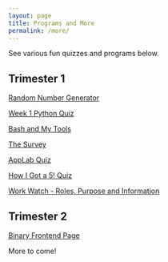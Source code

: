 ```yaml
---
layout: page
title: Programs and More
permalink: /more/
---
```


See various fun quizzes and programs below.

## Trimester 1

[Random Number Generator]({{site.baseurl}}/rng/)

[Week 1 Python Quiz]({{site.baseurl}}/week1quiz/)

[Bash and My Tools]({{site.baseurl}}/bashstuff/)

[The Survey]({{site.baseurl}}/survey/)

[AppLab Quiz]({{site.baseurl}}/applabquiz/)

[How I Got a 5! Quiz]({{site.baseurl}}/howigota5quiz/)

[Work Watch - Roles, Purpose and Information]({{site.baseurl}}/wwinfo/)

## Trimester 2

[Binary Frontend Page]({{site.baseurl}}/frontend/binary/)

More to come!